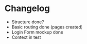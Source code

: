 # Changelog

* Structure done?
* Basic routing done (pages created)
* Login Form mockup done
* Context in test